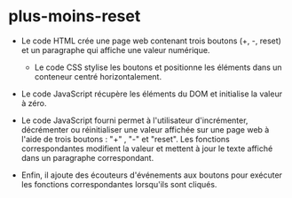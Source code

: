 # plus-moins-reset

  * Le code HTML crée une page web contenant trois boutons (+, -, reset) et un paragraphe qui affiche une valeur numérique.
  
	* Le code CSS stylise les boutons et positionne les éléments dans un conteneur centré horizontalement.
  
  *  Le code JavaScript récupère les éléments du DOM et initialise la valeur à zéro.
  
  * Le code JavaScript fourni permet à l'utilisateur d'incrémenter, décrémenter ou réinitialiser une valeur affichée sur une page web à l'aide de 
    trois boutons : "+" , "-" et "reset".
    Les fonctions correspondantes modifient la valeur et mettent à  jour le texte affiché dans un paragraphe correspondant.
    
  *  Enfin, il ajoute des écouteurs d'événements aux boutons pour exécuter les fonctions correspondantes lorsqu'ils sont cliqués.

